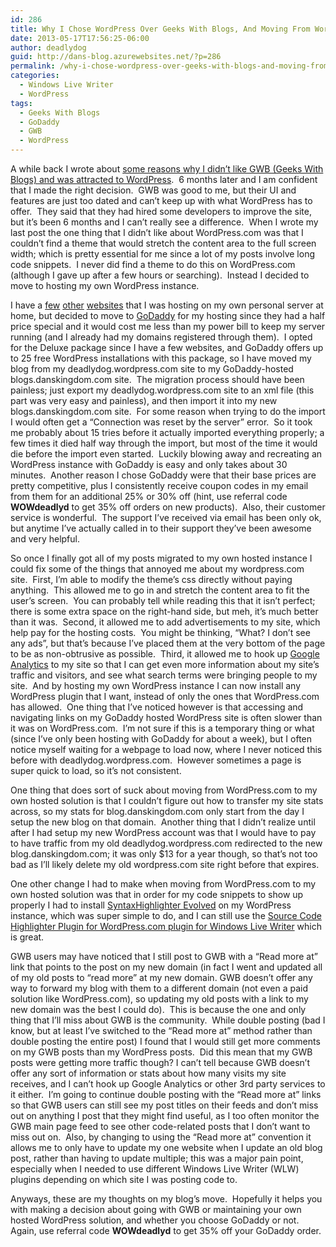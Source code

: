 ```yaml
---
id: 286
title: Why I Chose WordPress Over Geeks With Blogs, And Moving From WordPress.com To A GoDaddy Hosted Solution
date: 2013-05-17T17:56:25-06:00
author: deadlydog
guid: http://dans-blog.azurewebsites.net/?p=286
permalink: /why-i-chose-wordpress-over-geeks-with-blogs-and-moving-from-wordpress-com-to-a-godaddy-hosted-solution/
categories:
  - Windows Live Writer
  - WordPress
tags:
  - Geeks With Blogs
  - GoDaddy
  - GWB
  - WordPress
---
```

A while back I wrote about [some reasons why I didn’t like GWB (Geeks With Blogs) and was attracted to WordPress](http://dans-blog.azurewebsites.net/migrating-my-gwb-blog-over-to-wordpress/).&#160; 6 months later and I am confident that I made the right decision.&#160; GWB was good to me, but their UI and features are just too dated and can’t keep up with what WordPress has to offer.&#160; They said that they had hired some developers to improve the site, but it’s been 6 months and I can’t really see a difference.&#160; When I wrote my last post the one thing that I didn’t like about WordPress.com was that I couldn’t find a theme that would stretch the content area to the full screen width; which is pretty essential for me since a lot of my posts involve long code snippets.&#160; I never did find a theme to do this on WordPress.com (although I gave up after a few hours or searching).&#160; Instead I decided to move to hosting my own WordPress instance.

I have a [few](http://www.danskingdom.com) [other](http://www.xnaparticles.com) [websites](http://www.helpfulpctools.com) that I was hosting on my own personal server at home, but decided to move to [GoDaddy](http://www.godaddy.com) for my hosting since they had a half price special and it would cost me less than my power bill to keep my server running (and I already had my domains registered through them).&#160; I opted for the Deluxe package since I have a few websites, and GoDaddy offers up to 25 free WordPress installations with this package, so I have moved my blog from my deadlydog.wordpress.com site to my GoDaddy-hosted blogs.danskingdom.com site.&#160; The migration process should have been painless; just export my deadlydog.wordpress.com site to an xml file (this part was very easy and painless), and then import it into my new blogs.danskingdom.com site.&#160; For some reason when trying to do the import I would often get a “Connection was reset by the server” error.&#160; So it took me probably about 15 tries before it actually imported everything properly; a few times it died half way through the import, but most of the time it would die before the import even started.&#160; Luckily blowing away and recreating an WordPress instance with GoDaddy is easy and only takes about 30 minutes.&#160; Another reason I chose GoDaddy were that their base prices are pretty competitive, plus I consistently receive coupon codes in my email from them for an additional 25% or 30% off (hint, use referral code **WOWdeadlyd** to get 35% off orders on new products).&#160; Also, their customer service is wonderful.&#160; The support I’ve received via email has been only ok, but anytime I’ve actually called in to their support they’ve been awesome and very helpful.

So once I finally got all of my posts migrated to my own hosted instance I could fix some of the things that annoyed me about my wordpress.com site.&#160; First, I’m able to modify the theme’s css directly without paying anything.&#160; This allowed me to go in and stretch the content area to fit the user’s screen.&#160; You can probably tell while reading this that it isn’t perfect; there is some extra space on the right-hand side, but meh, it’s much better than it was.&#160; Second, it allowed me to add advertisements to my site, which help pay for the hosting costs.&#160; You might be thinking, “What? I don’t see any ads”, but that’s because I’ve placed them at the very bottom of the page to be as non-obtrusive as possible.&#160; Third, it allowed me to hook up [Google Analytics](http://www.google.ca/analytics/) to my site so that I can get even more information about my site’s traffic and visitors, and see what search terms were bringing people to my site.&#160; And by hosting my own WordPress instance I can now install any WordPress plugin that I want, instead of only the ones that WordPress.com has allowed.&#160; One thing that I’ve noticed however is that accessing and navigating links on my GoDaddy hosted WordPress site is often slower than it was on WordPress.com.&#160; I’m not sure if this is a temporary thing or what (since I’ve only been hosting with GoDaddy for about a week), but I often notice myself waiting for a webpage to load now, where I never noticed this before with deadlydog.wordpress.com.&#160; However sometimes a page is super quick to load, so it’s not consistent.

One thing that does sort of suck about moving from WordPress.com to my own hosted solution is that I couldn’t figure out how to transfer my site stats across, so my stats for blog.danskingdom.com only start from the day I setup the new blog on that domain.&#160; Another thing that I didn’t realize until after I had setup my new WordPress account was that I would have to pay to have traffic from my old deadlydog.wordpress.com redirected to the new blog.danskingdom.com; it was only $13 for a year though, so that’s not too bad as I’ll likely delete my old wordpress.com site right before that expires.

One other change I had to make when moving from WordPress.com to my own hosted solution was that in order for my code snippets to show up properly I had to install [SyntaxHighlighter Evolved](http://wordpress.org/extend/plugins/syntaxhighlighter/) on my WordPress instance, which was super simple to do, and I can still use the [Source Code Highlighter Plugin for WordPress.com plugin for Windows Live Writer](http://richhewlett.com/wlwsourcecodeplugin/) which is great.

GWB users may have noticed that I still post to GWB with a “Read more at” link that points to the post on my new domain (in fact I went and updated all of my old posts to “read more” at my new domain. GWB doesn’t offer any way to forward my blog with them to a different domain (not even a paid solution like WordPress.com), so updating my old posts with a link to my new domain was the best I could do).&#160; This is because the one and only thing that I’ll miss about GWB is the community.&#160; While double posting (bad I know, but at least I’ve switched to the “Read more at” method rather than double posting the entire post) I found that I would still get more comments on my GWB posts than my WordPress posts.&#160; Did this mean that my GWB posts were getting more traffic though? I can’t tell because GWB doesn’t offer any sort of information or stats about how many visits my site receives, and I can’t hook up Google Analytics or other 3rd party services to it either.&#160; I’m going to continue double posting with the “Read more at” links so that GWB users can still see my post titles on their feeds and don’t miss out on anything I post that they might find useful, as I too often monitor the GWB main page feed to see other code-related posts that I don’t want to miss out on.&#160; Also, by changing to using the “Read more at” convention it allows me to only have to update my one website when I update an old blog post, rather than having to update multiple; this was a major pain point, especially when I needed to use different Windows Live Writer (WLW) plugins depending on which site I was posting code to.

Anyways, these are my thoughts on my blog’s move.&#160; Hopefully it helps you with making a decision about going with GWB or maintaining your own hosted WordPress solution, and whether you choose GoDaddy or not.&#160; Again, use referral code **WOWdeadlyd** to get 35% off your GoDaddy order.
